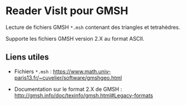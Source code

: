 # Reader VisIt pour GMSH

Lecture de fichiers GMSH `*.msh` contenant des triangles et tetrahèdres.

Supporte les fichiers GMSH version 2.X au format ASCII.

## Liens utiles

- Fichiers `*.msh` : https://www.math.univ-paris13.fr/~cuvelier/software/gmshgeo.html

- Documentation sur le format 2.X de GMSH : http://gmsh.info/doc/texinfo/gmsh.html#Legacy-formats


